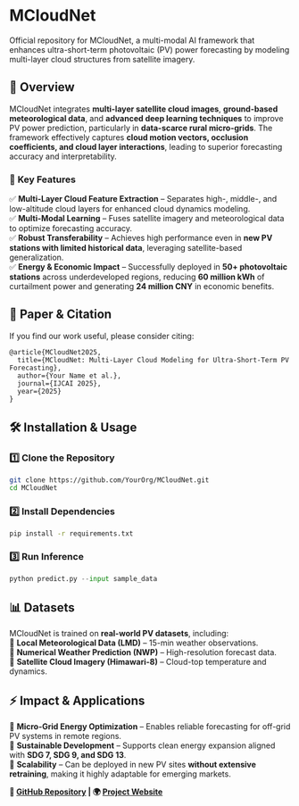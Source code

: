 # MCloudNet
Official repository for MCloudNet, a multi-modal AI framework that enhances ultra-short-term photovoltaic (PV) power forecasting by modeling multi-layer cloud structures from satellite imagery.

## 🌟 **Overview**  
MCloudNet integrates **multi-layer satellite cloud images**, **ground-based meteorological data**, and **advanced deep learning techniques** to improve PV power prediction, particularly in **data-scarce rural micro-grids**. The framework effectively captures **cloud motion vectors, occlusion coefficients, and cloud layer interactions**, leading to superior forecasting accuracy and interpretability.  

### 🚀 **Key Features**  
✅ **Multi-Layer Cloud Feature Extraction** – Separates high-, middle-, and low-altitude cloud layers for enhanced cloud dynamics modeling.  
✅ **Multi-Modal Learning** – Fuses satellite imagery and meteorological data to optimize forecasting accuracy.  
✅ **Robust Transferability** – Achieves high performance even in **new PV stations with limited historical data**, leveraging satellite-based generalization.  
✅ **Energy & Economic Impact** – Successfully deployed in **50+ photovoltaic stations** across underdeveloped regions, reducing **60 million kWh** of curtailment power and generating **24 million CNY** in economic benefits.  

## 📖 **Paper & Citation**  
If you find our work useful, please consider citing:  

```
@article{MCloudNet2025,
  title={MCloudNet: Multi-Layer Cloud Modeling for Ultra-Short-Term PV Forecasting},
  author={Your Name et al.},
  journal={IJCAI 2025},
  year={2025}
}
```

## 🛠 **Installation & Usage**  
### 1️⃣ Clone the Repository  
```bash
git clone https://github.com/YourOrg/MCloudNet.git
cd MCloudNet
```

### 2️⃣ Install Dependencies  
```bash
pip install -r requirements.txt
```

### 3️⃣ Run Inference  
```python
python predict.py --input sample_data
```

## 📊 **Datasets**  
MCloudNet is trained on **real-world PV datasets**, including:  
🔹 **Local Meteorological Data (LMD)** – 15-min weather observations.  
🔹 **Numerical Weather Prediction (NWP)** – High-resolution forecast data.  
🔹 **Satellite Cloud Imagery (Himawari-8)** – Cloud-top temperature and dynamics.



## ⚡ **Impact & Applications**  
🔹 **Micro-Grid Energy Optimization** – Enables reliable forecasting for off-grid PV systems in remote regions.  
🔹 **Sustainable Development** – Supports clean energy expansion aligned with **SDG 7, SDG 9, and SDG 13**.  
🔹 **Scalability** – Can be deployed in new PV sites **without extensive retraining**, making it highly adaptable for emerging markets.


**🔗 [GitHub Repository](https://github.com/AI4SClab/MCloudNet) | 🌍 [Project Website](#)**  
